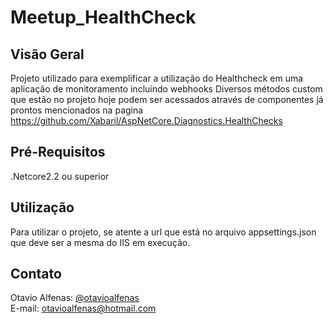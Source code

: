 

# Meetup_HealthCheck


## Visão Geral 
Projeto utilizado para exemplificar a utilização do Healthcheck em uma aplicação de monitoramento incluindo webhooks
Diversos métodos custom que estão no projeto hoje podem ser acessados através de componentes já prontos mencionados na pagina https://github.com/Xabaril/AspNetCore.Diagnostics.HealthChecks

## Pré-Requisitos
.Netcore2.2 ou superior


## Utilização

Para utilizar o projeto, se atente a url que está no arquivo appsettings.json que deve ser a mesma do IIS em execução.


## Contato

Otavio Alfenas: [@otavioalfenas](https://br.linkedin.com/in/otavio-alfenas)<br/>
E-mail: otavioalfenas@hotmail.com<br/>
